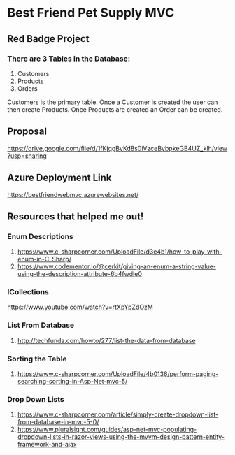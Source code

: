 # Best Friend Pet Supply MVC
## Red Badge Project

### There are 3 Tables in the Database:
1. Customers
2. Products
3. Orders

Customers is the primary table.  Once a Customer is created the user can then create Products.  Once Products are created an Order can be created.


## Proposal
https://drive.google.com/file/d/1fKjqgByKd8s0iVzceBybpkeGB4UZ_klh/view?usp=sharing

## Azure Deployment Link
https://bestfriendwebmvc.azurewebsites.net/

## Resources that helped me out!
### Enum Descriptions
1. https://www.c-sharpcorner.com/UploadFile/d3e4b1/how-to-play-with-enum-in-C-Sharp/
2. https://www.codementor.io/@cerkit/giving-an-enum-a-string-value-using-the-description-attribute-6b4fwdle0

### ICollections
https://www.youtube.com/watch?v=rtXpYpZdOzM

### List From Database
1. http://techfunda.com/howto/277/list-the-data-from-database

### Sorting the Table
1. https://www.c-sharpcorner.com/UploadFile/4b0136/perform-paging-searching-sorting-in-Asp-Net-mvc-5/

### Drop Down Lists
1. https://www.c-sharpcorner.com/article/simply-create-dropdown-list-from-database-in-mvc-5-0/
2. https://www.pluralsight.com/guides/asp-net-mvc-populating-dropdown-lists-in-razor-views-using-the-mvvm-design-pattern-entity-framework-and-ajax
